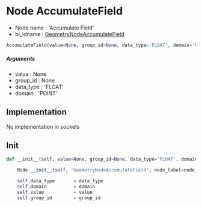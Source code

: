 # Node AccumulateField

- Node name : 'Accumulate Field'
- bl_idname : [GeometryNodeAccumulateField](https://docs.blender.org/api/current/bpy.types.GeometryNodeAccumulateField.html)


``` python
AccumulateField(value=None, group_id=None, data_type='FLOAT', domain='POINT', node_label=None, node_color=None)
```
##### Arguments

- value : None
- group_id : None
- data_type : 'FLOAT'
- domain : 'POINT'

## Implementation

No implementation in sockets

## Init

``` python
def __init__(self, value=None, group_id=None, data_type='FLOAT', domain='POINT', node_label=None, node_color=None):

    Node.__init__(self, 'GeometryNodeAccumulateField', node_label=node_label, node_color=node_color)

    self.data_type       = data_type
    self.domain          = domain
    self.value           = value
    self.group_id        = group_id
```
